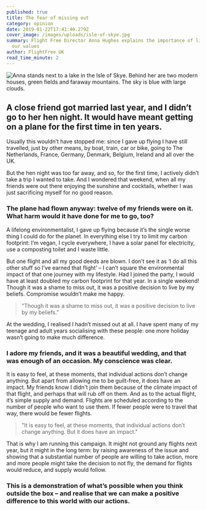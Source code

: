 ```yaml
---
published: true
title: The fear of missing out
category: opinion
date: 2019-01-22T17:41:40.279Z
cover_image: /images/uploads/isle-of-skye.jpg
summary: Flight Free Director Anna Hughes explains the importance of living to
  our values
author: FlightFree UK
read_time_minute: 2
---
```

![Anna stands next to a lake in the Isle of Skye. Behind her are two modern houses, green fields and faraway mountains. The sky is blue with large clouds. ](/images/uploads/isle-of-skye.jpg "Anna in the Isle of Skye ")

## A close friend got married last year, and I didn’t go to her hen night. It would have meant getting on a plane for the first time in ten years.

Usually this wouldn’t have stopped me: since I gave up flying I have still travelled, just by other means, by boat, train, car or bike, going to The Netherlands, France, Germany, Denmark, Belgium, Ireland and all over the UK.

But the hen night was too far away, and so, for the first time, I actively didn’t take a trip I wanted to take. And I wondered that weekend, when all my friends were out there enjoying the sunshine and cocktails, whether I was just sacrificing myself for no good reason. 

### The plane had flown anyway: twelve of my friends were on it. What harm would it have done for me to go, too?

A lifelong environmentalist, I gave up flying because it’s the single worse thing I could do for the planet. In everything else I try to limit my carbon footprint: I’m vegan, I cycle everywhere, I have a solar panel for electricity, use a composting toilet and I waste little. 

But one flight and all my good deeds are blown. I don’t see it as ‘I do all this other stuff so I’ve earned that flight’ – I can’t square the environmental impact of that one journey with my lifestyle. Had I joined the party, I would have at least doubled my carbon footprint for that year. In a single weekend! Though it was a shame to miss out, it was a positive decision to live by my beliefs. Compromise wouldn’t make me happy.

> "Though it was a shame to miss out, it was a positive decision to live by my beliefs."

At the wedding, I realised I hadn’t missed out at all. I have spent many of my teenage and adult years socialising with these people: one more holiday wasn’t going to make much difference. 

### I adore my friends, and it was a beautiful wedding, and that was enough of an occasion. My conscience was clear.

It is easy to feel, at these moments, that individual actions don’t change anything. But apart from allowing me to be guilt-free, it does have an impact. My friends know I didn't join them because of the climate impact of that flight, and perhaps that will rub off on them. And as to the actual flight, it’s simple supply and demand. Flights are scheduled according to the number of people who want to use them. If fewer people were to travel that way, there would be fewer flights.

> "It is easy to feel, at these moments, that individual actions don’t change anything. But it does have an impact."

That is why I am running this campaign. It might not ground any flights next year, but it might in the long term: by raising awareness of the issue and showing that a substantial number of people are willing to take action, more and more people might take the decision to not fly, the demand for flights would reduce, and supply would follow.

### This is a demonstration of what’s possible when you think outside the box – and realise that we can make a positive difference to this world with our actions.